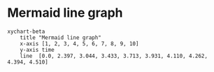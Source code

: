 # Mermaid line graph

```mermaid
xychart-beta
    title "Mermaid line graph" 
    x-axis [1, 2, 3, 4, 5, 6, 7, 8, 9, 10]
    y-axis time
    line  [0.0, 2.397, 3.044, 3.433, 3.713, 3.931, 4.110, 4.262, 4.394, 4.510]
```
